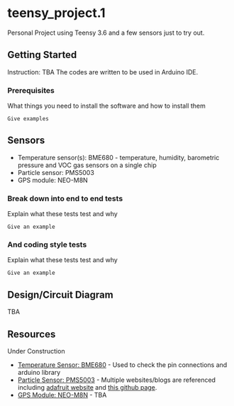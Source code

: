 # teensy_project.1

Personal Project using Teensy 3.6 and a few sensors just to try out.


## Getting Started

Instruction: TBA
The codes are written to be used in Arduino IDE.

### Prerequisites

What things you need to install the software and how to install them

```
Give examples
```

## Sensors

* Temperature sensor(s): BME680 - temperature, humidity, barometric pressure and VOC gas sensors on a single chip
* Particle sensor: PMS5003
* GPS module: NEO-M8N

### Break down into end to end tests

Explain what these tests test and why

```
Give an example
```

### And coding style tests

Explain what these tests test and why

```
Give an example
```

## Design/Circuit Diagram

TBA

## Resources
Under Construction

* [Temperature Sensor: BME680](https://learn.adafruit.com/adafruit-bme680-humidity-temperature-barometic-pressure-voc-gas/overview) - Used to check the pin connections and arduino library
* [Particle Sensor: PMS5003](https://www.adafruit.com/product/3686) - Multiple websites/blogs are referenced including [adafruit website](https://learn.adafruit.com/pm25-air-quality-sensor/arduino-code) and [this github page](https://github.com/jbanaszczyk/pms5003). 
* [GPS Module: NEO-M8N](https://www.u-blox.com/en/product/neo-m8-series) - TBA
